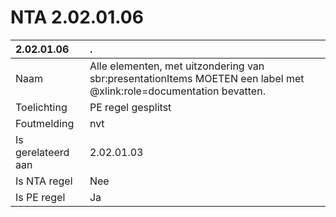 # NTA 2.02.01.06

 2.02.01.06 | . 
 :--- | :--- 
 Naam | Alle elementen, met uitzondering van sbr:presentationItems MOETEN een label met @xlink:role=documentation bevatten. 
 Toelichting | PE regel gesplitst 
 Foutmelding | nvt 
 Is gerelateerd aan | 2.02.01.03 
 Is NTA regel | Nee 
 Is PE regel | Ja 
